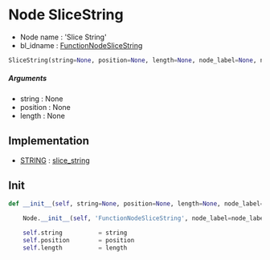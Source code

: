 # Node SliceString

- Node name : 'Slice String'
- bl_idname : [FunctionNodeSliceString](https://docs.blender.org/api/current/bpy.types.FunctionNodeSliceString.html)


``` python
SliceString(string=None, position=None, length=None, node_label=None, node_color=None)
```
##### Arguments

- string : None
- position : None
- length : None

## Implementation

- [STRING](/docs/GeoNodes/socket_STRING.md) : [slice_string](/docs/GeoNodes/socket_STRING.md#slice_string)

## Init

``` python
def __init__(self, string=None, position=None, length=None, node_label=None, node_color=None):

    Node.__init__(self, 'FunctionNodeSliceString', node_label=node_label, node_color=node_color)

    self.string          = string
    self.position        = position
    self.length          = length
```
